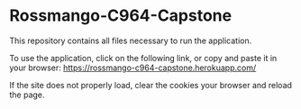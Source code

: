 # Rossmango-C964-Capstone

This repository contains all files necessary to run the application.

To use the application, click on the following link, or copy and paste it in your browser:
https://rossmango-c964-capstone.herokuapp.com/

If the site does not properly load, clear the cookies your browser and reload the page.
